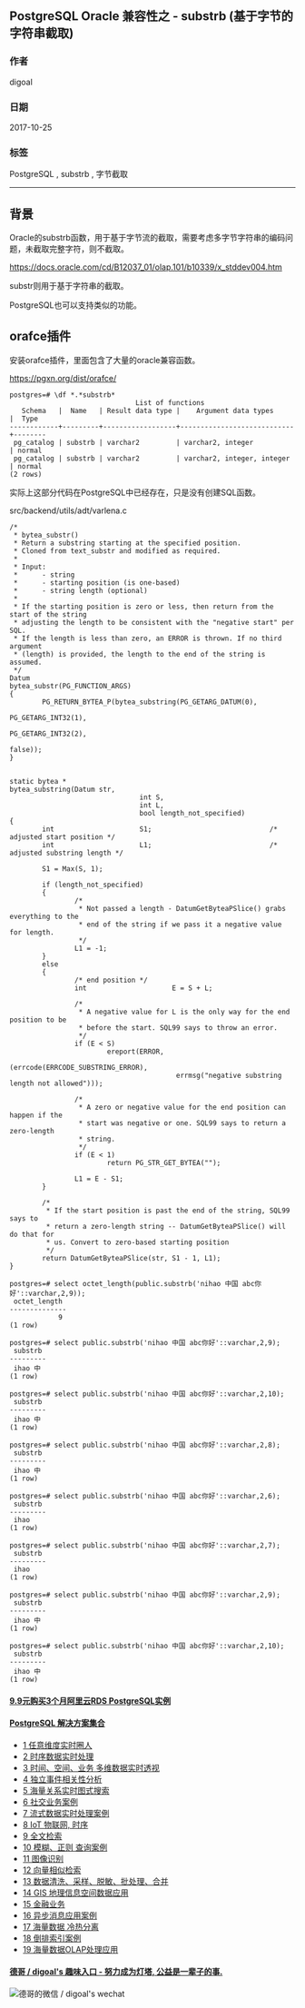## PostgreSQL Oracle 兼容性之 - substrb (基于字节的字符串截取)  
                                 
### 作者                
digoal                
                
### 日期                 
2017-10-25                
                  
### 标签                
PostgreSQL , substrb , 字节截取    
                            
----                            
                             
## 背景      
Oracle的substrb函数，用于基于字节流的截取，需要考虑多字节字符串的编码问题，未截取完整字符，则不截取。  
  
https://docs.oracle.com/cd/B12037_01/olap.101/b10339/x_stddev004.htm  
  
substr则用于基于字符串的截取。  
  
PostgreSQL也可以支持类似的功能。  
  
## orafce插件  
安装orafce插件，里面包含了大量的oracle兼容函数。  
  
https://pgxn.org/dist/orafce/   
  
```  
postgres=# \df *.*substrb*  
                               List of functions  
   Schema   |  Name   | Result data type |    Argument data types     |  Type    
------------+---------+------------------+----------------------------+--------  
 pg_catalog | substrb | varchar2         | varchar2, integer          | normal  
 pg_catalog | substrb | varchar2         | varchar2, integer, integer | normal  
(2 rows)  
```  
  
实际上这部分代码在PostgreSQL中已经存在，只是没有创建SQL函数。  
  
src/backend/utils/adt/varlena.c  
  
```  
/*  
 * bytea_substr()  
 * Return a substring starting at the specified position.  
 * Cloned from text_substr and modified as required.  
 *  
 * Input:  
 *      - string  
 *      - starting position (is one-based)  
 *      - string length (optional)  
 *  
 * If the starting position is zero or less, then return from the start of the string  
 * adjusting the length to be consistent with the "negative start" per SQL.  
 * If the length is less than zero, an ERROR is thrown. If no third argument  
 * (length) is provided, the length to the end of the string is assumed.  
 */  
Datum  
bytea_substr(PG_FUNCTION_ARGS)  
{  
        PG_RETURN_BYTEA_P(bytea_substring(PG_GETARG_DATUM(0),  
                                                                          PG_GETARG_INT32(1),  
                                                                          PG_GETARG_INT32(2),  
                                                                          false));  
}  
  
  
static bytea *  
bytea_substring(Datum str,  
                                int S,  
                                int L,  
                                bool length_not_specified)  
{  
        int                     S1;                             /* adjusted start position */  
        int                     L1;                             /* adjusted substring length */  
  
        S1 = Max(S, 1);  
  
        if (length_not_specified)  
        {  
                /*  
                 * Not passed a length - DatumGetByteaPSlice() grabs everything to the  
                 * end of the string if we pass it a negative value for length.  
                 */  
                L1 = -1;  
        }  
        else  
        {  
                /* end position */  
                int                     E = S + L;  
  
                /*  
                 * A negative value for L is the only way for the end position to be  
                 * before the start. SQL99 says to throw an error.  
                 */  
                if (E < S)  
                        ereport(ERROR,  
                                        (errcode(ERRCODE_SUBSTRING_ERROR),  
                                         errmsg("negative substring length not allowed")));  
  
                /*  
                 * A zero or negative value for the end position can happen if the  
                 * start was negative or one. SQL99 says to return a zero-length  
                 * string.  
                 */  
                if (E < 1)  
                        return PG_STR_GET_BYTEA("");  
  
                L1 = E - S1;  
        }  
  
        /*  
         * If the start position is past the end of the string, SQL99 says to  
         * return a zero-length string -- DatumGetByteaPSlice() will do that for  
         * us. Convert to zero-based starting position  
         */  
        return DatumGetByteaPSlice(str, S1 - 1, L1);  
}  
```  
   
```
postgres=# select octet_length(public.substrb('nihao 中国 abc你好'::varchar,2,9));
 octet_length 
--------------
            9
(1 row)

postgres=# select public.substrb('nihao 中国 abc你好'::varchar,2,9);
 substrb 
---------
 ihao 中
(1 row)

postgres=# select public.substrb('nihao 中国 abc你好'::varchar,2,10);
 substrb 
---------
 ihao 中
(1 row)

postgres=# select public.substrb('nihao 中国 abc你好'::varchar,2,8);
 substrb 
---------
 ihao 中
(1 row)

postgres=# select public.substrb('nihao 中国 abc你好'::varchar,2,6);
 substrb 
---------
 ihao 
(1 row)

postgres=# select public.substrb('nihao 中国 abc你好'::varchar,2,7);
 substrb 
---------
 ihao 
(1 row)

postgres=# select public.substrb('nihao 中国 abc你好'::varchar,2,9);
 substrb 
---------
 ihao 中
(1 row)

postgres=# select public.substrb('nihao 中国 abc你好'::varchar,2,10);
 substrb 
---------
 ihao 中
(1 row)
```
   
  
  
  
  
  
  
  
  
  
  
  
  
  
  
  
  
  
  
  
  
  
  
  
  
  
  
  
  
  
  
  
  
  
  
  
  
  
  
  
  
  
  
  
  
  
#### [9.9元购买3个月阿里云RDS PostgreSQL实例](https://www.aliyun.com/database/postgresqlactivity "57258f76c37864c6e6d23383d05714ea")
  
  
#### [PostgreSQL 解决方案集合](https://yq.aliyun.com/topic/118 "40cff096e9ed7122c512b35d8561d9c8")
- [1 任意维度实时圈人](https://yq.aliyun.com/topic/118 "40cff096e9ed7122c512b35d8561d9c8")
- [2 时序数据实时处理](https://yq.aliyun.com/topic/118 "40cff096e9ed7122c512b35d8561d9c8")
- [3 时间、空间、业务 多维数据实时透视](https://yq.aliyun.com/topic/118 "40cff096e9ed7122c512b35d8561d9c8")
- [4 独立事件相关性分析](https://yq.aliyun.com/topic/118 "40cff096e9ed7122c512b35d8561d9c8")
- [5 海量关系实时图式搜索](https://yq.aliyun.com/topic/118 "40cff096e9ed7122c512b35d8561d9c8")
- [6 社交业务案例](https://yq.aliyun.com/topic/118 "40cff096e9ed7122c512b35d8561d9c8")
- [7 流式数据实时处理案例](https://yq.aliyun.com/topic/118 "40cff096e9ed7122c512b35d8561d9c8")
- [8 IoT 物联网, 时序](https://yq.aliyun.com/topic/118 "40cff096e9ed7122c512b35d8561d9c8")
- [9 全文检索](https://yq.aliyun.com/topic/118 "40cff096e9ed7122c512b35d8561d9c8")
- [10 模糊、正则 查询案例](https://yq.aliyun.com/topic/118 "40cff096e9ed7122c512b35d8561d9c8")
- [11 图像识别](https://yq.aliyun.com/topic/118 "40cff096e9ed7122c512b35d8561d9c8")
- [12 向量相似检索](https://yq.aliyun.com/topic/118 "40cff096e9ed7122c512b35d8561d9c8")
- [13 数据清洗、采样、脱敏、批处理、合并](https://yq.aliyun.com/topic/118 "40cff096e9ed7122c512b35d8561d9c8")
- [14 GIS 地理信息空间数据应用](https://yq.aliyun.com/topic/118 "40cff096e9ed7122c512b35d8561d9c8")
- [15 金融业务](https://yq.aliyun.com/topic/118 "40cff096e9ed7122c512b35d8561d9c8")
- [16 异步消息应用案例](https://yq.aliyun.com/topic/118 "40cff096e9ed7122c512b35d8561d9c8")
- [17 海量数据 冷热分离](https://yq.aliyun.com/topic/118 "40cff096e9ed7122c512b35d8561d9c8")
- [18 倒排索引案例](https://yq.aliyun.com/topic/118 "40cff096e9ed7122c512b35d8561d9c8")
- [19 海量数据OLAP处理应用](https://yq.aliyun.com/topic/118 "40cff096e9ed7122c512b35d8561d9c8")
  
  
#### [德哥 / digoal's 趣味入口 - 努力成为灯塔, 公益是一辈子的事.](https://github.com/digoal/blog/blob/master/README.md "22709685feb7cab07d30f30387f0a9ae")
  
  
![德哥的微信 / digoal's wechat](../pic/digoal_weixin.jpg "f7ad92eeba24523fd47a6e1a0e691b59")
  
